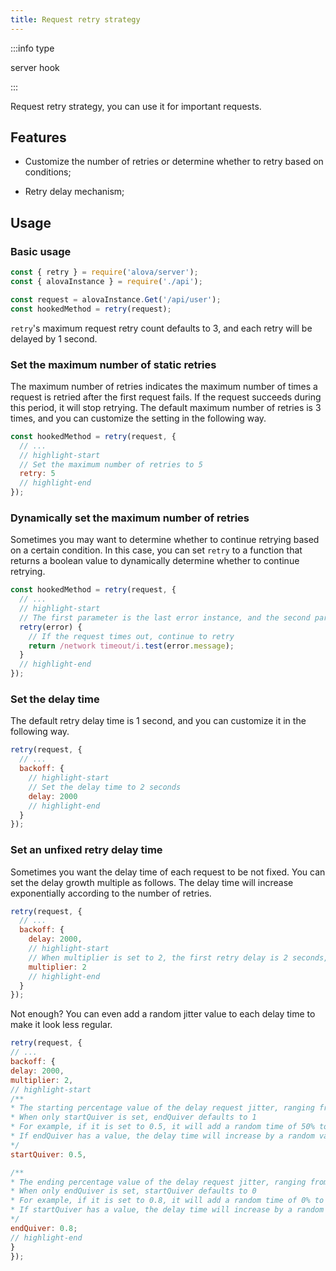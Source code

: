 ```yaml
---
title: Request retry strategy
---
```


:::info type

server hook

:::

Request retry strategy, you can use it for important requests.

## Features

- Customize the number of retries or determine whether to retry based on conditions;

- Retry delay mechanism;

## Usage

### Basic usage

```javascript
const { retry } = require('alova/server');
const { alovaInstance } = require('./api');

const request = alovaInstance.Get('/api/user');
const hookedMethod = retry(request);
```

`retry`'s maximum request retry count defaults to 3, and each retry will be delayed by 1 second.

### Set the maximum number of static retries

The maximum number of retries indicates the maximum number of times a request is retried after the first request fails. If the request succeeds during this period, it will stop retrying. The default maximum number of retries is 3 times, and you can customize the setting in the following way.

```javascript
const hookedMethod = retry(request, {
  // ...
  // highlight-start
  // Set the maximum number of retries to 5
  retry: 5
  // highlight-end
});
```

### Dynamically set the maximum number of retries

Sometimes you may want to determine whether to continue retrying based on a certain condition. In this case, you can set `retry` to a function that returns a boolean value to dynamically determine whether to continue retrying.

```javascript
const hookedMethod = retry(request, {
  // ...
  // highlight-start
  // The first parameter is the last error instance, and the second parameter is the parameter passed in by send
  retry(error) {
    // If the request times out, continue to retry
    return /network timeout/i.test(error.message);
  }
  // highlight-end
});
```

### Set the delay time

The default retry delay time is 1 second, and you can customize it in the following way.

```javascript
retry(request, {
  // ...
  backoff: {
    // highlight-start
    // Set the delay time to 2 seconds
    delay: 2000
    // highlight-end
  }
});
```

### Set an unfixed retry delay time

Sometimes you want the delay time of each request to be not fixed. You can set the delay growth multiple as follows. The delay time will increase exponentially according to the number of retries.

```javascript
retry(request, {
  // ...
  backoff: {
    delay: 2000,
    // highlight-start
    // When multiplier is set to 2, the first retry delay is 2 seconds, the second is 4 seconds, the third is 8 seconds, and so on.
    multiplier: 2
    // highlight-end
  }
});
```

Not enough? You can even add a random jitter value to each delay time to make it look less regular.

```javascript
retry(request, {
// ...
backoff: {
delay: 2000,
multiplier: 2,
// highlight-start
/**
* The starting percentage value of the delay request jitter, ranging from 0-1
* When only startQuiver is set, endQuiver defaults to 1
* For example, if it is set to 0.5, it will add a random time of 50% to 100% to the current delay time
* If endQuiver has a value, the delay time will increase by a random value in the range of startQuiver and endQuiver
*/
startQuiver: 0.5,

/**
* The ending percentage value of the delay request jitter, ranging from 0-1
* When only endQuiver is set, startQuiver defaults to 0
* For example, if it is set to 0.8, it will add a random time of 0% to 80% to the current delay time
* If startQuiver has a value, the delay time will increase by a random value in the range of startQuiver and endQuiver
*/
endQuiver: 0.8;
// highlight-end
}
});
```

<!-- ## API

Please refer to [API-retry](/next/api/core-hooks#usewatcher). -->
